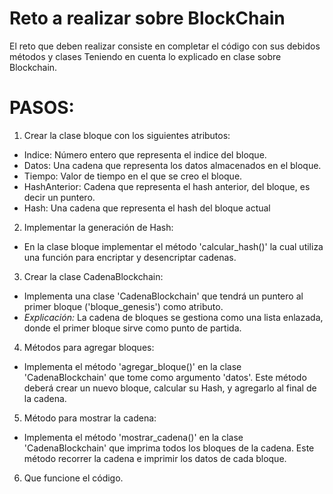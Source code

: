 # Reto a realizar sobre BlockChain  

El reto que deben realizar consiste en completar el código con sus debidos métodos y clases
Teniendo en cuenta lo explicado en clase sobre Blockchain.

# PASOS:

 1. Crear la clase bloque con los siguientes atributos:
- Indice: Número entero que representa el indice del bloque. 
- Datos: Una cadena que representa los datos almacenados en el bloque.
- Tiempo: Valor de tiempo en el que se creo el bloque.
- HashAnterior: Cadena que representa el hash anterior, del bloque, es decir un puntero.
- Hash: Una cadena que representa el hash del bloque actual

2. Implementar la generación de Hash:
- En la clase bloque implementar el método 'calcular_hash()' la cual utiliza
    una función para encriptar y desencriptar cadenas.

3. Crear la clase CadenaBlockchain:
- Implementa una clase 'CadenaBlockchain' que tendrá un puntero al primer bloque ('bloque_genesis') como atributo.
- *Explicación:* La cadena de bloques se gestiona como una lista enlazada, donde el primer bloque sirve como punto de partida.

4. Métodos para agregar bloques:
- Implementa el método 'agregar_bloque()' en la clase 'CadenaBlockchain' que tome como argumento 'datos'. Este método
  deberá crear un nuevo bloque, calcular su Hash, y agregarlo al final de la cadena.

5. Método para mostrar la cadena:
- Implementa el método 'mostrar_cadena()' en la clase 'CadenaBlockchain' que imprima todos los bloques de la cadena.
  Este método recorrer la cadena e imprimir los datos de cada bloque.

6. Que funcione el código.


